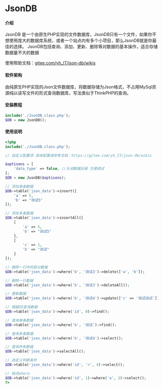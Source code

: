 # JsonDB

#### 介绍
JsonDB 是一个由原生PHP实现的文件数据库，JsonDB只有一个文件，如果你不想使用庞大的数据库系统，或者一个站点内有多个小项目，那么JsonDB就是你最佳的选择。 JsonDB包括查询、添加、更新、删除等对数据的基本操作，适合存储数据量不大的数据

使用帮助文档：[gitee.com/yh_IT/json-db/wikis](https://gitee.com/yh_IT/json-db/wikis)

#### 软件架构
由纯原生PHP实现的Json文件数据库，将数据存储为Json格式，不占用MySql资源纯以读写文件的形式查询数据库，写法类似于ThinkPHP的查询。


#### 安装教程

```php
include('./JsonDB.class.php');
$DB = new JsonDB();
```


#### 使用说明

```php
<?php
include('./JsonDB.class.php');

// 自定义配置项 具体配置请参考文档：https://gitee.com/yh_IT/json-db/wikis

$optisons = [
	'data_type' => false, //关闭数据压缩 方便调试
];
$DB = new JsonDB($optisons);

// 添加单条数据
$DB->table('json_data')->insert([
	'a' => 5,
	'b' => "测试5"
]);

// 添加多条数据
$DB->table('json_data')->insertAll([
	[
		'a' => 5,
		'b' => "测试5"
	],
	[
		'c' => 1,
		'b' => "测试"
	]
]);

// 删除一行中的部分数据
$DB->table('json_data')->where('b', '测试3')->delete(['a', 'b']);

// 删除一行数据
$DB->table('json_data')->where('b', '测试3')->deleteAll();

// 更新数据
$DB->table('json_data')->where('b', '测试4')->update(['c' => '测试测试']);

// 根据ID查询数据
$DB->table('json_data')->where('id', 0)->find();

// 查询单条数据
$DB->table('json_data')->where('b', '测试')->find();

// 查询多条数据
$DB->table('json_data')->where('b', '测试4')->select();

// 查询所有数据
$DB->table('json_data')->selectAll();

// 自定义判断条件
$DB->table('json_data')->where('id', '>', 4)->select();

// 链式where
$DB->table('json_data')->where('id', 1)->where('a', 2)->select();
?>
```